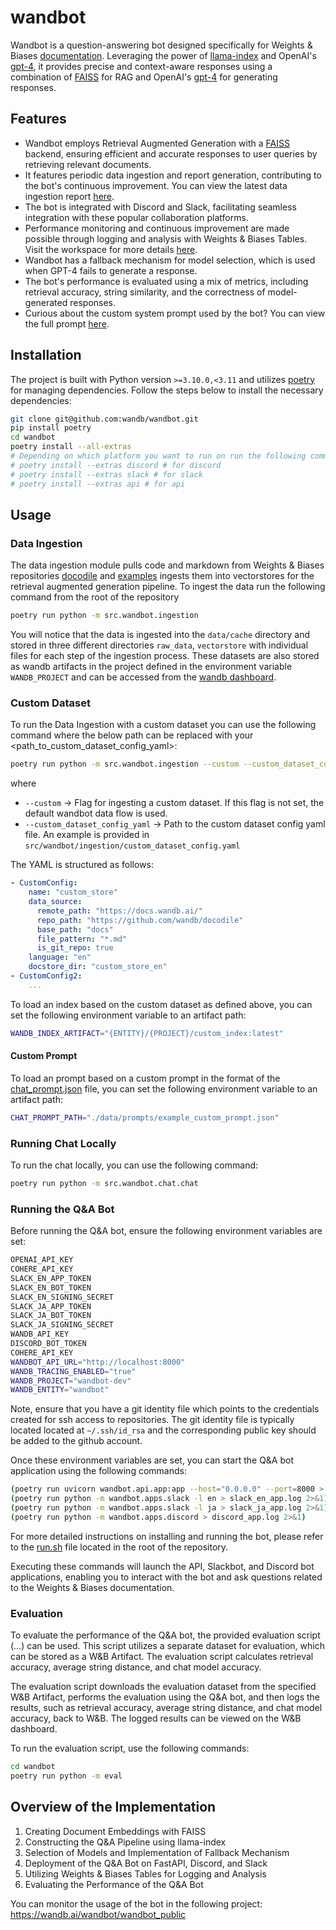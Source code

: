 # wandbot

Wandbot is a question-answering bot designed specifically for Weights & Biases [documentation](https://docs.wandb.ai/).
Leveraging the power of [llama-index](https://gpt-index.readthedocs.io/en/stable/) and OpenAI's [gpt-4](https://openai.com/research/gpt-4), it provides precise and context-aware responses
using a combination of [FAISS](https://github.com/facebookresearch/faiss) for RAG and OpenAI's [gpt-4](https://openai.com/research/gpt-4) for generating responses.


## Features

- Wandbot employs Retrieval Augmented Generation with a [FAISS](https://github.com/facebookresearch/faiss) backend, ensuring efficient and accurate responses to user queries by retrieving relevant documents.
- It features periodic data ingestion and report generation, contributing to the bot's continuous improvement. You can view the latest data ingestion report [here](https://wandb.ai/wandbot/wandbot-dev/reportlist).
- The bot is integrated with Discord and Slack, facilitating seamless integration with these popular collaboration platforms.
- Performance monitoring and continuous improvement are made possible through logging and analysis with Weights & Biases Tables. Visit the workspace for more details [here](https://wandb.ai/wandbot/wandbot_public).
- Wandbot has a fallback mechanism for model selection, which is used when GPT-4 fails to generate a response.
- The bot's performance is evaluated using a mix of metrics, including retrieval accuracy, string similarity, and the correctness of model-generated responses.
- Curious about the custom system prompt used by the bot? You can view the full prompt [here](data/prompts/chat_prompt.json).

## Installation

The project is built with Python version `>=3.10.0,<3.11` and utilizes [poetry](https://python-poetry.org/) for managing dependencies. Follow the steps below to install the necessary dependencies:

```bash
git clone git@github.com:wandb/wandbot.git
pip install poetry
cd wandbot
poetry install --all-extras
# Depending on which platform you want to run on run the following command:
# poetry install --extras discord # for discord
# poetry install --extras slack # for slack
# poetry install --extras api # for api
```

## Usage

### Data Ingestion

The data ingestion module pulls code and markdown from Weights & Biases repositories [docodile](https://github.com/wandb/docodile) and [examples](https://github.com/wandb/examples) ingests them into vectorstores for the retrieval augmented generation pipeline.
To ingest the data run the following command from the root of the repository
```bash
poetry run python -m src.wandbot.ingestion
```
You will notice that the data is ingested into the `data/cache` directory and stored in three different directories `raw_data`, `vectorstore` with individual files for each step of the ingestion process.
These datasets are also stored as wandb artifacts in the project defined in the environment variable `WANDB_PROJECT` and can be accessed from the [wandb dashboard](https://wandb.ai/wandb/wandbot-dev).

### Custom Dataset

To run the Data Ingestion with a custom dataset you can use the following command where the below path can be replaced with your <path_to_custom_dataset_config_yaml>:

```bash
poetry run python -m src.wandbot.ingestion --custom --custom_dataset_config_yaml="./src/wandbot/ingestion/custom_dataset.yaml"
```

where

- `--custom` -> Flag for ingesting a custom dataset. If this flag is not set, the default wandbot data flow is used.
- `--custom_dataset_config_yaml` -> Path to the custom dataset config yaml file. An example is provided in `src/wandbot/ingestion/custom_dataset_config.yaml`

The YAML is structured as follows:
```yaml
- CustomConfig:
    name: "custom_store"
    data_source:
      remote_path: "https://docs.wandb.ai/"
      repo_path: "https://github.com/wandb/docodile"
      base_path: "docs"
      file_pattern: "*.md"
      is_git_repo: true
    language: "en"
    docstore_dir: "custom_store_en"
- CustomConfig2:
    ...
```

To load an index based on the custom dataset as defined above, you can set the following environment variable to an artifact path:

```bash
WANDB_INDEX_ARTIFACT="{ENTITY}/{PROJECT}/custom_index:latest" 
```

#### Custom Prompt

To load an prompt based on a custom prompt in the format of the [chat_prompt.json](data/prompts/chat_prompt.json) file, you can set the following environment variable to an artifact path:

```bash
CHAT_PROMPT_PATH="./data/prompts/example_custom_prompt.json"
```

### Running Chat Locally

To run the chat locally, you can use the following command:

```bash
poetry run python -m src.wandbot.chat.chat
```  

### Running the Q&A Bot

Before running the Q&A bot, ensure the following environment variables are set:

```bash
OPENAI_API_KEY
COHERE_API_KEY
SLACK_EN_APP_TOKEN
SLACK_EN_BOT_TOKEN
SLACK_EN_SIGNING_SECRET
SLACK_JA_APP_TOKEN
SLACK_JA_BOT_TOKEN
SLACK_JA_SIGNING_SECRET
WANDB_API_KEY
DISCORD_BOT_TOKEN
COHERE_API_KEY
WANDBOT_API_URL="http://localhost:8000"
WANDB_TRACING_ENABLED="true"
WANDB_PROJECT="wandbot-dev"
WANDB_ENTITY="wandbot"
```

Note, ensure that you have a git identity file which points to the credentials created for ssh access to repositories. The git identity file is typically located located at `~/.ssh/id_rsa` and the corresponding public key should be added to the github account.

Once these environment variables are set, you can start the Q&A bot application using the following commands:

```bash
(poetry run uvicorn wandbot.api.app:app --host="0.0.0.0" --port=8000 > api.log 2>&1) & \
(poetry run python -m wandbot.apps.slack -l en > slack_en_app.log 2>&1) & \
(poetry run python -m wandbot.apps.slack -l ja > slack_ja_app.log 2>&1) & \
(poetry run python -m wandbot.apps.discord > discord_app.log 2>&1)
```

For more detailed instructions on installing and running the bot, please refer to the [run.sh](./run.sh) file located in the root of the repository.

Executing these commands will launch the API, Slackbot, and Discord bot applications, enabling you to interact with the bot and ask questions related to the Weights & Biases documentation.


### Evaluation

To evaluate the performance of the Q&A bot, the provided evaluation script (…) can be used. This script utilizes a separate dataset for evaluation, which can be stored as a W&B Artifact. The evaluation script calculates retrieval accuracy, average string distance, and chat model accuracy.

The evaluation script downloads the evaluation dataset from the specified W&B Artifact, performs the evaluation using the Q&A bot, and then logs the results, such as retrieval accuracy, average string distance, and chat model accuracy, back to W&B. The logged results can be viewed on the W&B dashboard.

To run the evaluation script, use the following commands:

```bash
cd wandbot
poetry run python -m eval
```

## Overview of the Implementation

1. Creating Document Embeddings with FAISS
2. Constructing the Q&A Pipeline using llama-index
3. Selection of Models and Implementation of Fallback Mechanism
4. Deployment of the Q&A Bot on FastAPI, Discord, and Slack
5. Utilizing Weights & Biases Tables for Logging and Analysis
6. Evaluating the Performance of the Q&A Bot

You can monitor the usage of the bot in the following project:
https://wandb.ai/wandbot/wandbot_public
